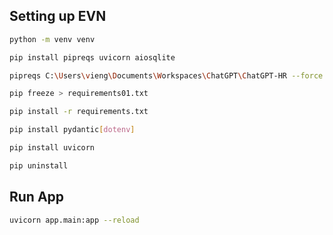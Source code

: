 ## Setting up EVN

```sh
python -m venv venv
```

```sh
pip install pipreqs uvicorn aiosqlite
```

```sh
pipreqs C:\Users\vieng\Documents\Workspaces\ChatGPT\ChatGPT-HR --force
```

```sh
pip freeze > requirements01.txt
```

```sh
pip install -r requirements.txt
```

```sh
pip install pydantic[dotenv]

```
```sh
pip install uvicorn
```

```sh
pip uninstall
```

## Run App

```sh
uvicorn app.main:app --reload
```
